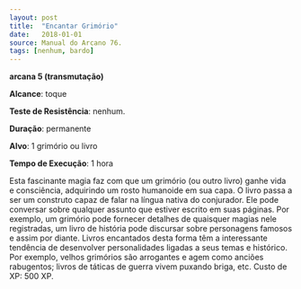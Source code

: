 ```yaml
---
layout: post
title:  "Encantar Grimório"
date:   2018-01-01
source: Manual do Arcano 76.
tags: [nenhum, bardo]
---
```


**arcana 5 (transmutação)**

**Alcance**: toque

**Teste de Resistência**: nenhum.

**Duração**: permanente

**Alvo**: 1 grimório ou livro

**Tempo de Execução**: 1 hora

Esta fascinante magia faz com que um grimório (ou outro livro) ganhe vida e consciência, adquirindo um rosto humanoide em sua capa. O livro passa a ser um construto capaz de falar na língua nativa do conjurador. Ele pode conversar sobre qualquer assunto que estiver escrito em suas páginas. Por exemplo, um grimório pode fornecer detalhes de quaisquer magias nele registradas, um livro de história pode discursar sobre personagens famosos e assim por diante. Livros encantados desta forma têm a interessante tendência de desenvolver personalidades ligadas a seus temas e histórico. Por exemplo, velhos grimórios são arrogantes e agem como anciões rabugentos; livros de táticas de guerra vivem puxando briga, etc.
Custo de XP: 500 XP.
